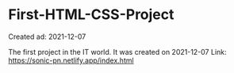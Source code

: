 # First-HTML-CSS-Project
Created ad: 2021-12-07

The first project in the IT world. It was created on 2021-12-07
Link: https://sonic-pn.netlify.app/index.html
